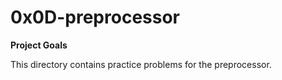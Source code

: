 # 0x0D-preprocessor

**Project Goals**

This directory contains practice problems for the preprocessor.